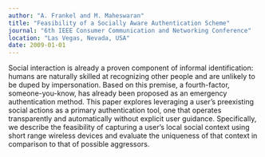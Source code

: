 ```yaml
---
author: "A. Frankel and M. Maheswaran"
title: "Feasibility of a Socially Aware Authentication Scheme"
journal: "6th IEEE Consumer Communication and Networking Conference"
location: "Las Vegas, Nevada, USA"
date: 2009-01-01
---
```

Social interaction is already a proven component of informal identification: humans are naturally skilled at recognizing other people and are unlikely to be duped by impersonation. Based on this premise, a fourth-factor, someone-you-know, has already been proposed as an emergency authentication method. This paper explores leveraging a user’s preexisting social actions as a primary authentication tool, one that operates transparently and automatically without explicit user guidance. Specifically, we describe the feasibility of capturing a user’s local social context using short range wireless devices and evaluate the uniqueness of that context in comparison to that of possible aggressors.